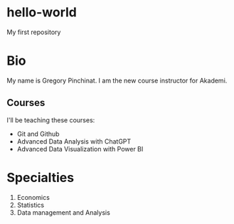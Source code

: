 # hello-world
My first repository

# Bio

My name is Gregory Pinchinat.
I am the new course instructor for Akademi. 

## Courses
I'll be teaching these courses:
<ul>
  <li>Git and Github</li>
  <li>Advanced Data Analysis with ChatGPT</li>
  <li>Advanced Data Visualization with Power BI</li>
</ul>

# Specialties
<ol>
  <li>Economics</li>
  <li>Statistics</li>
  <li>Data management and Analysis</li>
